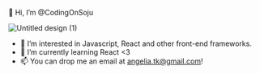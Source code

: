  👋 Hi, I’m @CodingOnSoju


![Untitled design (1)](https://user-images.githubusercontent.com/72310967/210181772-92d02409-2adc-41b7-ac59-ad4e247682c7.gif)
- 👀 I’m interested in Javascript, React and other front-end frameworks. 
- 🌱 I’m currently learning React <3
- 📫 You can drop me an email at angelia.tk@gmail.com!


